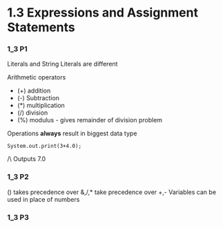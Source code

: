 # 1.3 Expressions and Assignment Statements
### 1_3 P1
Literals and String Literals are different

Arithmetic operators
+ (+) addition
+ (-) Subtraction
+ (*) multiplication
+ (/) division
+ (%) modulus - gives remainder of division problem

Operations **always** result in biggest data type
```
System.out.print(3+4.0);
```
/\ Outputs 7.0

### 1_3 P2
() takes precedence over &,/,* take precedence over +,-
Variables can be used in place of numbers

### 1_3 P3


